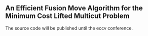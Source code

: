 ## An Efficient Fusion Move Algorithm for the Minimum Cost Lifted Multicut Problem

The source code will be published until the eccv conference.
